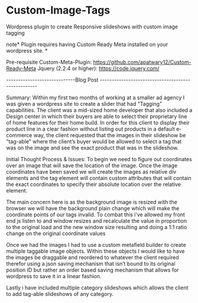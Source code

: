 # Custom-Image-Tags
Wordpress plugin to create Responsive slideshows with custom image tagging


note* Plugin requires having Custom Ready Meta installed on your wordpress site. *

Pre-requisite
Custom-Meta-Plugin: https://github.com/apatwary12/Custom-Ready-Meta
Jquery (2.2.4 or higher): https://code.jquery.com/



-----------------------------Blog Post ---------------------------------------------------

Summary:
Within my first two months of working at a smaller ad agency I was given a wordpress site to create a slider that had “Tagging” capabilities. The client was a mid-sized home developer that also included a Design center in which their buyers are able to select their proprietary line of home features for their home build. In order for this client to display their product line in a clear fashion without listing out products in a default e-commerce way, the client requested that the images in their slideshow be “tag-able” where the client’s buyer would be allowed to select a tag that was on the image and see the exact product that was in the slideshow.

Initial Thought Process & Issues: 
To begin we need to figure out coordinates over an image that will save the location of the image. Once the image coordinates have been saved we will create the images as relative div elements and the tag element will contain custom attributes that will contain the exact coordinates to specify their absolute location over the relative element.

The main concern here is as the background image is resized with the browser we will have the background plain change which will make the coordinate points of our tags invalid. To combat this i’ve allowed my front end js listen to and window resizes and recalculate the value in proportion to the original load and the new window size resulting and doing a 1:1 ratio change on the original coordinate values

Once we had the images I had to use a custom metafield builder to create multiple taggable image objects. Within these objects I would like to have the images be draggable and reordered to whatever the client required therefor using a json saving mechanism that isn’t bound to its original position ID but rather an order based saving mechanism that allows for wordpress to save it in a linear fashion.

Lastly i have included multiple category slideshows which allows the client to add tag-able slideshows of any category. 

